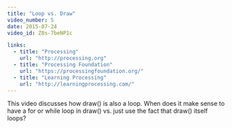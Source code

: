 ```yaml
---
title: "Loop vs. Draw"
video_number: 5
date: 2015-07-24
video_id: Z8s-7beNP1c

links:
  - title: "Processing"
    url: "http://processing.org"
  - title: "Processing Foundation"
    url: "https://processingfoundation.org/"
  - title: "Learning Processing"
    url: "http://learningprocessing.com/"
---
```


This video discusses how draw() is also a loop.
When does it make sense to have a for or while loop in draw() vs. just use the fact that draw() itself loops?
